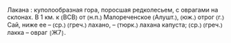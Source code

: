 ---
---

Лакана
: куполообразная гора, поросшая редколесьем, с оврагами на склонах. В 1 км. к ⦅ВСВ⦆ от ⦅н.п.⦆ Малореченское ⦅Алушт.⦆, ⦅юж.⦆ отрог ⦅г.⦆ Сай, ниже ее – ⦅ср.⦆ ⦅греч.⦆ лахано, – ⦅тюрк.⦆ лахана капуста; ⦅ср.⦆ ⦅греч.⦆ лакка – овраг ⦃Ж7⦄.
